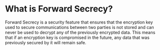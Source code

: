 # What is Forward Secrecy?

Forward Secrecy is a security feature that ensures that the encryption key used to secure communications between two parties is not stored and can never be used to decrypt any of the previously encrypted data. This means that if an encryption key is compromised in the future, any data that was previously secured by it will remain safe.
